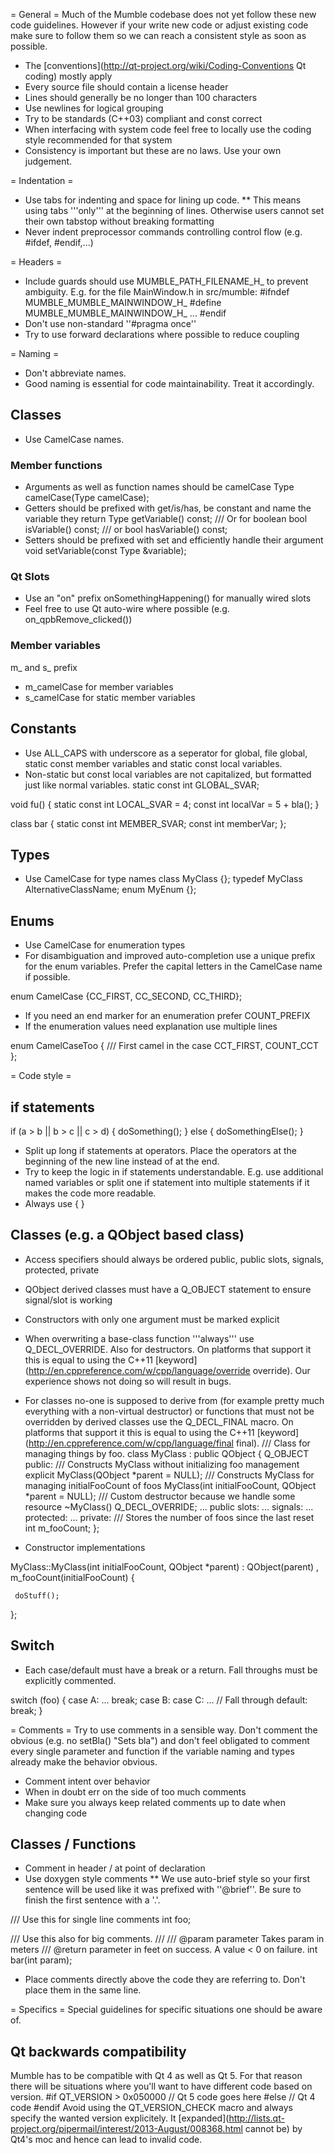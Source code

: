 = General =
Much of the Mumble codebase does not yet follow these new code guidelines. However if your write new code or adjust existing code make sure to follow them so we can reach a consistent style as soon as possible.

* The  [conventions](http://qt-project.org/wiki/Coding-Conventions Qt coding) mostly apply
* Every source file should contain a license header
* Lines should generally be no longer than 100 characters
* Use newlines for logical grouping
* Try to be standards (C++03) compliant and const correct
* When interfacing with system code feel free to locally use the coding style recommended for that system
* Consistency is important but these are no laws. Use your own judgement.

= Indentation =
* Use tabs for indenting and space for lining up code.
** This means using tabs '''only''' at the beginning of lines. Otherwise users cannot set their own tabstop without breaking formatting
* Never indent preprocessor commands controlling control flow (e.g. #ifdef, #endif,...)

= Headers =
* Include guards should use MUMBLE_PATH_FILENAME_H_ to prevent ambiguity. E.g. for the file MainWindow.h in src/mumble:
 #ifndef MUMBLE_MUMBLE_MAINWINDOW_H_
 #define MUMBLE_MUMBLE_MAINWINDOW_H_
 ...
 #endif
* Don't use non-standard ''#pragma once''
* Try to use forward declarations where possible to reduce coupling

= Naming =
* Don't abbreviate names.
* Good naming is essential for code maintainability. Treat it accordingly.

## Classes 
* Use CamelCase names.

### Member functions 
* Arguments as well as function names should be camelCase
 Type camelCase(Type camelCase);
* Getters should be prefixed with get/is/has, be constant and name the variable they return
 Type getVariable() const;
 /// Or for boolean
 bool isVariable() const;
 /// or
 bool hasVariable() const;
* Setters should be prefixed with set and efficiently handle their argument
 void setVariable(const Type &variable);

### Qt Slots 
* Use an "on" prefix onSomethingHappening() for manually wired slots
* Feel free to use Qt auto-wire where possible (e.g. on_qpbRemove_clicked())

### Member variables 
m_ and s_ prefix
* m_camelCase for member variables
* s_camelCase for static member variables

## Constants 
* Use ALL_CAPS with underscore as a seperator for global, file global, static const member variables and static const local variables.
* Non-static but const local variables are not capitalized, but formatted just like normal variables.
 static const int GLOBAL_SVAR;
 
 void fu() {
     static const int LOCAL_SVAR = 4;
     const int localVar = 5 + bla();
 }
 
 class bar {
     static const int MEMBER_SVAR;
     const int memberVar;
 };

## Types 
* Use CamelCase for type names
 class MyClass {};
 typedef MyClass AlternativeClassName;
 enum MyEnum {};

## Enums 
* Use CamelCase for enumeration types
* For disambiguation and improved auto-completion use a unique prefix for the enum variables. Prefer the capital letters in the CamelCase name if possible.

 enum CamelCase {CC_FIRST, CC_SECOND, CC_THIRD};

* If you need an end marker for an enumeration prefer COUNT_PREFIX
* If the enumeration values need explanation use multiple lines

 enum CamelCaseToo {
     /// First camel in the case
     CCT_FIRST,
     COUNT_CCT
 };

= Code style =
## if statements 
 if (a > b
     || b > c
     || c > d) {
     doSomething();
 } else {
     doSomethingElse();
 }
* Split up long if statements at operators. Place the operators at the beginning of the new line instead of at the end.
* Try to keep the logic in if statements understandable. E.g. use additional named variables or split one if statement into multiple statements if it makes the code more readable.
* Always use { }

## Classes (e.g. a QObject based class) 
* Access specifiers should always be ordered public, public slots, signals, protected, private
* QObject derived classes must have a Q_OBJECT statement to ensure signal/slot is working
* Constructors with only one argument must be marked explicit
* When overwriting a base-class function '''always''' use Q_DECL_OVERRIDE. Also for destructors. On platforms that support it this is equal to using the C++11  [keyword](http://en.cppreference.com/w/cpp/language/override override). Our experience shows not doing so will result in bugs.
* For classes no-one is supposed to derive from (for example pretty much everything with a non-virtual destructor) or functions that must not be overridden by derived classes use the Q_DECL_FINAL macro. On platforms that support it this is equal to using the C++11  [keyword](http://en.cppreference.com/w/cpp/language/final final).
 /// Class for managing things by foo.
 class MyClass : public QObject {
         Q_OBJECT
     public:
         /// Constructs MyClass without initializing foo management
         explicit MyClass(QObject *parent = NULL);
         /// Constructs MyClass for managing initialFooCount of foos
         MyClass(int initialFooCount, QObject *parent = NULL);
         /// Custom destructor because we handle some resource
         ~MyClass() Q_DECL_OVERRIDE;
         ...
     public slots:
         ...
     signals:
         ...
     protected:
         ...
     private:
         /// Stores the number of foos since the last reset
         int m_fooCount;
 };

* Constructor implementations

 MyClass::MyClass(int initialFooCount, QObject *parent)
     : QObject(parent)
     , m_fooCount(initialFooCount) {
 
     doStuff();
 };

## Switch 
* Each case/default must have a break or a return. Fall throughs must be explicitly commented.

 switch (foo) {
     case A:
          ...
          break;
     case B:
     case C:
          ...
          // Fall through
     default:
          break;
 }

= Comments =
Try to use comments in a sensible way. Don't comment the obvious (e.g. no setBla() "Sets bla") and don't feel obligated to comment every single parameter and function if the variable naming and types already make the behavior obvious.

* Comment intent over behavior
* When in doubt err on the side of too much comments
* Make sure you always keep related comments up to date when changing code

## Classes / Functions 
* Comment in header / at point of declaration
* Use doxygen style comments
** We use auto-brief style so your first sentence will be used like it was prefixed with ''@brief''. Be sure to finish the first sentence with a '.'.

 /// Use this for single line comments
 int foo;
 
 /// Use this also for big comments.
 ///
 /// @param parameter Takes param in meters
 /// @return parameter in feet on success. A value < 0 on failure.
 int bar(int param);

* Place comments directly above the code they are referring to. Don't place them in the same line.

= Specifics =
Special guidelines for specific situations one should be aware of.
## Qt backwards compatibility 
Mumble has to be compatible with Qt 4 as well as Qt 5. For that reason there will be situations where you'll want to have different code based on version.
 #if QT_VERSION > 0x050000
     // Qt 5 code goes here
 #else
     // Qt 4 code
 #endif
Avoid using the QT_VERSION_CHECK macro and always specify the wanted version explicitely. It  [expanded](http://lists.qt-project.org/pipermail/interest/2013-August/008368.html cannot be) by Qt4's moc and hence can lead to invalid code.


